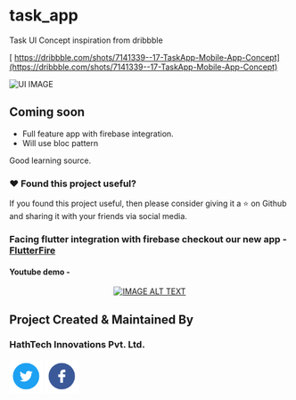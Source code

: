 # task_app

Task UI Concept inspiration from dribbble

[ https://dribbble.com/shots/7141339--17-TaskApp-Mobile-App-Concept](https://dribbble.com/shots/7141339--17-TaskApp-Mobile-App-Concept)

![UI IMAGE](https://cdn.dribbble.com/users/1575908/screenshots/7141339/media/7aa9497c2ed2f32a6c1977119bfc4b49.jpg)

## Coming soon

- Full feature app with firebase integration.
- Will use bloc pattern

Good learning source.

### :heart: Found this project useful?

If you found this project useful, then please consider giving it a :star: on Github and sharing it with your friends via social media.

### Facing flutter integration with firebase checkout our new app -  [FlutterFire](http://bit.ly/2kOhZ0P)

#### Youtube demo - 
<div align="center">
  <a href="https://www.youtube.com/watch?v=L62kvR9clHk"><img src="https://img.youtube.com/vi/L62kvR9clHk/0.jpg" alt="IMAGE ALT TEXT"></a>
</div>


## Project Created & Maintained By

### HathTech Innovations Pvt. Ltd.

<a href="https://twitter.com/hathtech"><img src="https://github.com/aritraroy/social-icons/blob/master/twitter-icon.png?raw=true" width="60"></a>
<a href="https://facebook.com/hathtech"><img src="https://github.com/aritraroy/social-icons/blob/master/facebook-icon.png?raw=true" width="60"></a>

